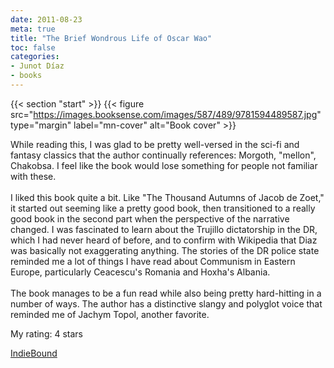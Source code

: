 ```yaml
---
date: 2011-08-23
meta: true
title: "The Brief Wondrous Life of Oscar Wao"
toc: false
categories:
- Junot Díaz
- books
---
```


{{< section "start" >}}
{{< figure src="https://images.booksense.com/images/587/489/9781594489587.jpg" type="margin" label="mn-cover" alt="Book cover" >}}

While reading this, I was glad to be pretty well-versed in the sci-fi and fantasy classics that the author continually references: Morgoth, "mellon", Chakobsa. I feel like the book would lose something for people not familiar with these. <br /><br />I liked this book quite a bit. Like "The Thousand Autumns of Jacob de Zoet," it started out seeming like a pretty good book, then transitioned to a really good book in the second part when the perspective of the narrative changed. I was fascinated to learn about the Trujillo dictatorship in the DR, which I had never heard of before, and to confirm with Wikipedia that Diaz was basically not exaggerating anything. The stories of the DR police state reminded me a lot of things I have read about Communism in Eastern Europe, particularly Ceacescu's Romania and Hoxha's Albania.<br /><br />The book manages to be a fun read while also being pretty hard-hitting in a number of ways. The author has a distinctive slangy and polyglot voice that reminded me of Jachym Topol, another favorite.

My rating: 4 stars  

[IndieBound](https://www.indiebound.org/book/9781594489587)
